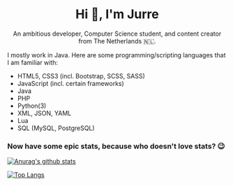 <h1 align="center">Hi 👋, I'm Jurre</h1>

<p align="center">An ambitious developer, Computer Science student, and content creator from The Netherlands 🇳🇱.</p> 

I mostly work in Java. Here are some programming/scripting languages that I am familiar with:
- HTML5, CSS3 (incl. Bootstrap, SCSS, SASS)
- JavaScript (incl. certain frameworks)
- Java
- PHP
- Python(3)
- XML, JSON, YAML
- Lua
- SQL (MySQL, PostgreSQL)
  
### Now have some epic stats, because who doesn't love stats? 😉
[![Anurag's github stats](https://github-readme-stats.vercel.app/api?username=Jurredr&count_private=true&show_icons=true&theme=dracula)](https://github.com/Jurredr/)

[![Top Langs](https://github-readme-stats.vercel.app/api/top-langs/?username=Jurredr&layout=compact&theme=dracula)](https://github.com/Jurredr/)

<!--
**Jurredr/Jurredr** is a ✨ _special_ ✨ repository because its `README.md` (this file) appears on your GitHub profile.

Here are some ideas to get you started:

- 🔭 I’m currently working on ...
- 🌱 I’m currently learning ...
- 👯 I’m looking to collaborate on ...
- 🤔 I’m looking for help with ...
- 💬 Ask me about ...
- 📫 How to reach me: ...
- 😄 Pronouns: ...
- ⚡ Fun fact: ...
-->
